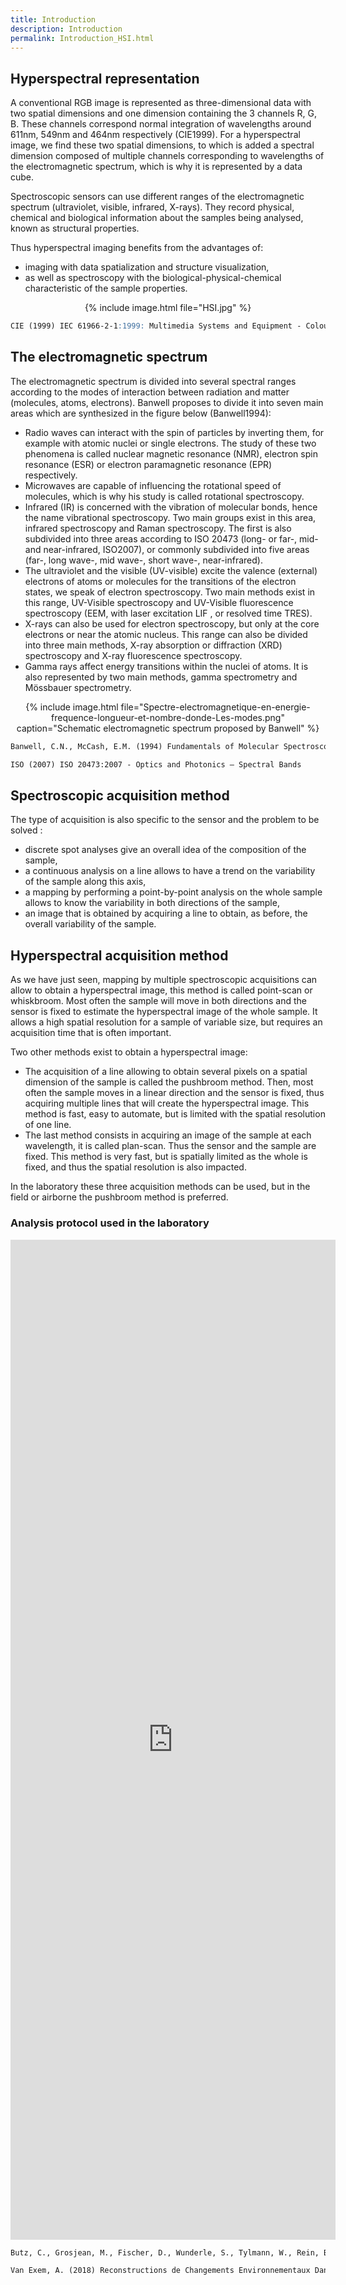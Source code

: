 ```yaml
---
title: Introduction
description: Introduction
permalink: Introduction_HSI.html
---
```


## Hyperspectral representation
A conventional RGB image is represented as three-dimensional data with two spatial dimensions and one dimension containing the 3 channels R, G, B. These channels correspond normal integration of wavelengths around 611nm, 549nm and 464nm respectively (CIE1999). For a hyperspectral image, we find these two spatial dimensions, to which is added a spectral dimension composed of multiple channels corresponding to wavelengths of the electromagnetic spectrum, which is why it is represented by a data cube. 

Spectroscopic sensors can use different ranges of the electromagnetic spectrum (ultraviolet, visible, infrared, X-rays). They record physical, chemical and biological information about the samples being analysed, known as structural properties.

Thus hyperspectral imaging benefits from the advantages of: 
<ul>
<li>imaging with data spatialization and structure visualization, </li>
<li> as well as spectroscopy with the biological-physical-chemical characteristic of the sample properties. </li>
</ul>

<center>
{% include image.html file="HSI.jpg" %}
</center>

```markdown
CIE (1999) IEC 61966-2-1:1999: Multimedia Systems and Equipment - Colour Measurement and Management - Part 2-1: Colour Management - Default RGB Colour Space - SRGB
```

## The electromagnetic spectrum

The electromagnetic spectrum is divided into several spectral ranges according to the modes of interaction between radiation and matter (molecules, atoms, electrons). Banwell proposes to divide it into seven main areas which are synthesized in the figure below (Banwell1994):
<ul>
<li> Radio waves can interact with the spin of particles by inverting them, for example with atomic nuclei or single electrons. The study of these two phenomena is called nuclear magnetic resonance (NMR), electron spin resonance (ESR) or electron paramagnetic resonance (EPR) respectively. </li>
<li> Microwaves are capable of influencing the rotational speed of molecules, which is why his study is called rotational spectroscopy. </li>
<li> Infrared (IR) is concerned with the vibration of molecular bonds, hence the name vibrational spectroscopy. Two main groups exist in this area, infrared spectroscopy and Raman spectroscopy. The first is also subdivided into three areas according to ISO 20473 (long- or far-, mid- and near-infrared, ISO2007), or commonly subdivided into five areas (far-, long wave-, mid wave-, short wave-, near-infrared). </li>
<li> The ultraviolet and the visible (UV-visible) excite the valence (external) electrons of atoms or molecules for the transitions of the electron states, we speak of electron spectroscopy. Two main methods exist in this range, UV-Visible spectroscopy and UV-Visible fluorescence spectroscopy (EEM, with laser excitation LIF , or resolved time TRES). </li>
<li> X-rays can also be used for electron spectroscopy, but only at the core electrons or near the atomic nucleus. This range can also be divided into three main methods, X-ray absorption or diffraction (XRD) spectroscopy and X-ray fluorescence spectroscopy. </li>
<li> Gamma rays affect energy transitions within the nuclei of atoms. It is also represented by two main methods, gamma spectrometry and Mössbauer spectrometry. </li>
</ul>

<center>
{% include image.html file="Spectre-electromagnetique-en-energie-frequence-longueur-et-nombre-donde-Les-modes.png" caption="Schematic electromagnetic spectrum proposed by Banwell" %}
</center>

```markdown
Banwell, C.N., McCash, E.M. (1994) Fundamentals of Molecular Spectroscopy McGraw-Hill

ISO (2007) ISO 20473:2007 - Optics and Photonics — Spectral Bands
```

## Spectroscopic acquisition method
The type of acquisition is also specific to the sensor and the problem to be solved :
<ul>
<li> discrete spot analyses give an overall idea of the composition of the sample, </li>
<li> a continuous analysis on a line allows to have a trend on the variability of the sample along this axis, </li>
<li> a mapping by performing a point-by-point analysis on the whole sample allows to know the variability in both directions of the sample, </li>
<li> an image that is obtained by acquiring a line to obtain, as before, the overall variability of the sample. </li>
</ul>

## Hyperspectral acquisition method
As we have just seen, mapping by multiple spectroscopic acquisitions can allow to obtain a hyperspectral image, this method is called point-scan or whiskbroom. Most often the sample will move in both directions and the sensor is fixed to estimate the hyperspectral image of the whole sample. It allows a high spatial resolution for a sample of variable size, but requires an acquisition time that is often important. 

Two other methods exist to obtain a hyperspectral image:
<ul>
<li> The acquisition of a line allowing to obtain several pixels on a spatial dimension of the sample is called the pushbroom method. Then, most often the sample moves in a linear direction and the sensor is fixed, thus acquiring multiple lines that will create the hyperspectral image. This method is fast, easy to automate, but is limited with the spatial resolution of one line. </li>
<li> The last method consists in acquiring an image of the sample at each wavelength, it is called plan-scan. Thus the sensor and the sample are fixed. This method is very fast, but is spatially limited as the whole is fixed, and thus the spatial resolution is also impacted. </li>
</ul>

In the laboratory these three acquisition methods can be used, but in the field or airborne the pushbroom method is preferred.

### Analysis protocol used in the laboratory

<iframe width="520" height="1600" frameborder="0" src="https://www.protocols.io/widgets/doi?uri=null" ></iframe>

```markdown
Butz, C., Grosjean, M., Fischer, D., Wunderle, S., Tylmann, W., Rein, B. (2015) Hyperspectral imaging spectroscopy: a promising method for the biogeochemical analysis of lake sediments. Journal of Applied Remote Sensing 9: 1–20

Van Exem, A. (2018) Reconstructions de Changements Environnementaux Dans Les Archives Lacustres Par Imagerie Hyperspectrale.
```